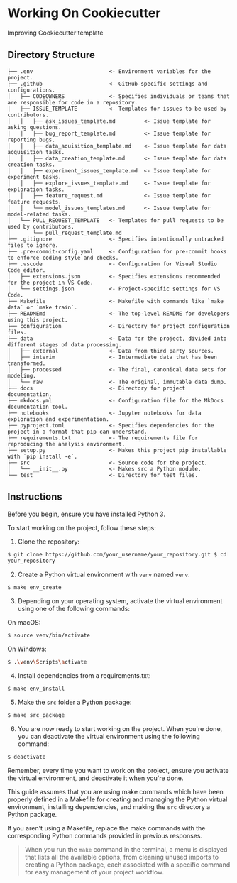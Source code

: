 # Working On Cookiecutter

Improving Cookiecutter template

## Directory Structure

```text
├── .env                        <- Environment variables for the project.
├── .github                     <- GitHub-specific settings and configurations.
│   ├── CODEOWNERS              <- Specifies individuals or teams that are responsible for code in a repository.
│   ├── ISSUE_TEMPLATE          <- Templates for issues to be used by contributors.
│   │   ├── ask_issues_template.md         <- Issue template for asking questions.
│   │   ├── bug_report_template.md         <- Issue template for reporting bugs.
│   │   ├── data_aquisition_template.md    <- Issue template for data acquisition tasks.
│   │   ├── data_creation_template.md      <- Issue template for data creation tasks.
│   │   ├── experiment_issues_template.md  <- Issue template for experiment tasks.
│   │   ├── explore_issues_template.md     <- Issue template for exploration tasks.
│   │   ├── feature_request.md             <- Issue template for feature requests.
│   │   └── model_issues_templates.md      <- Issue template for model-related tasks.
│   └── PULL_REQUEST_TEMPLATE   <- Templates for pull requests to be used by contributors.
│       └── pull_request_template.md
├── .gitignore                  <- Specifies intentionally untracked files to ignore.
├── .pre-commit-config.yaml     <- Configuration for pre-commit hooks to enforce coding style and checks.
├── .vscode                     <- Configuration for Visual Studio Code editor.
│   ├── extensions.json         <- Specifies extensions recommended for the project in VS Code.
│   └── settings.json           <- Project-specific settings for VS Code.
├── Makefile                    <- Makefile with commands like `make data` or `make train`.
├── READMEmd                    <- The top-level README for developers using this project.
├── configuration               <- Directory for project configuration files.
├── data                        <- Data for the project, divided into different stages of data processing.
│   ├── external                <- Data from third party sources.
│   ├── interim                 <- Intermediate data that has been transformed.
│   ├── processed               <- The final, canonical data sets for modeling.
│   └── raw                     <- The original, immutable data dump.
├── docs                        <- Directory for project documentation.
├── mkdocs.yml                  <- Configuration file for the MkDocs documentation tool.
├── notebooks                   <- Jupyter notebooks for data exploration and experimentation.
├── pyproject.toml              <- Specifies dependencies for the project in a format that pip can understand.
├── requirements.txt            <- The requirements file for reproducing the analysis environment.
├── setup.py                    <- Makes this project pip installable with `pip install -e`.
├── src                         <- Source code for the project.
│   └── __init__.py             <- Makes src a Python module.
└── test                        <- Directory for test files.
```

## Instructions

Before you begin, ensure you have installed Python 3.

To start working on the project, follow these steps:

1. Clone the repository:

```bash 
$ git clone https://github.com/your_username/your_repository.git $ cd
your_repository
```

2. Create a Python virtual environment with `venv` named `venv`:

```bash
$ make env_create
```

3. Depending on your operating system, activate the virtual environment using
one of the following commands:

On macOS:

```bash 
$ source venv/bin/activate
```

On Windows:

```bash
$ .\venv\Scripts\activate
```

4. Install dependencies from a requirements.txt:

```bash
$ make env_install
```

5. Make the `src` folder a Python package:

```bash
$ make src_package
```

6. You are now ready to start working on the project. When you're done, you can
deactivate the virtual environment using the following command:

```bash
$ deactivate
```

Remember, every time you want to work on the project, ensure you activate the
virtual environment, and deactivate it when you're done.

This guide assumes that you are using make commands which have been properly
defined in a Makefile for creating and managing the Python virtual environment,
installing dependencies, and making the `src` directory a Python package.

If you aren't using a Makefile, replace the make commands with the corresponding
Python commands provided in previous responses.

> When you run the `make` command in the terminal, a menu is displayed that
lists all the available options, from cleaning unused imports to creating a
Python package, each associated with a specific command for easy management of
your project workflow.